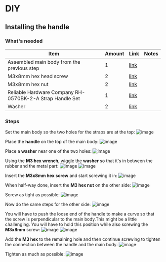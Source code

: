 # DIY

## Installing the handle

### What's needed

| Item | Amount | Link | Notes |
| - | - | - |- |
| Assembled main body from the previous step | 1 | [link](./assembling-main-body.md) |
| M3x8mm hex head screw | 2 | [link](https://www.amazon.com/gp/product/B01MCW5GM3/ref=ewc_pr_img_1?smid=A30WUG2ZDGM0XM&psc=1) |
| M3x8mm hex nut | 2 |  [link](https://www.amazon.com/gp/product/B08N68W9SP/ref=ppx_yo_dt_b_search_asin_title?ie=UTF8&th=1) |
| Reliable Hardware Company RH-0570BK-2-A Strap Handle Set | 1 |  [link](https://www.amazon.com/dp/B00JJ190AW?ref=ppx_yo2ov_dt_b_product_details&th=1) |
| Washer | 2 |  [link](https://www.amazon.com/dp/B00JJ190AW?ref=ppx_yo2ov_dt_b_product_details&th=1) |

### Steps

Set the main body so the two holes for the straps are at the top:
![image](https://breathesafe.s3.us-east-2.amazonaws.com/images/laminair/images/IMG_0398.jpeg)

Place the **handle** on the top of the main body:
![image](https://breathesafe.s3.us-east-2.amazonaws.com/images/laminair/images/IMG_0399.jpeg)

Place a **washer** near one of the two holes:
![image](https://breathesafe.s3.us-east-2.amazonaws.com/images/laminair/images/IMG_0400.jpeg)

Using the **M3 hex wrench**, wiggle the **washer** so that it's in between the rubber and the metal part:
![image](https://breathesafe.s3.us-east-2.amazonaws.com/images/laminair/images/IMG_0401.jpeg)
![image](https://breathesafe.s3.us-east-2.amazonaws.com/images/laminair/images/IMG_0402.jpeg)

Insert the **M3x8mm hex screw** and start screwing it in:
![image](https://breathesafe.s3.us-east-2.amazonaws.com/images/laminair/images/IMG_0403.jpeg)

When half-way done, insert the **M3 hex nut** on the other side:
![image](https://breathesafe.s3.us-east-2.amazonaws.com/images/laminair/images/IMG_0404.jpeg)

Screw as tight as possible:
![image](https://breathesafe.s3.us-east-2.amazonaws.com/images/laminair/images/IMG_0405.jpeg)

Now do the same steps for the other side:
![image](https://breathesafe.s3.us-east-2.amazonaws.com/images/laminair/images/IMG_0406.jpeg)

You will have to push the loose end of the handle to make a curve so that the screw is perpendicular to the main body.This might be a little challenging. You will have to hold this position while also screwing the **M3x8mm** screw:
![image](https://breathesafe.s3.us-east-2.amazonaws.com/images/laminair/images/IMG_0407.jpeg)
![image](https://breathesafe.s3.us-east-2.amazonaws.com/images/laminair/images/IMG_0408.jpeg)

Add the **M3 hex** to the remaining hole and then continue screwing to tighten the connection between the handle and the main body:
![image](https://breathesafe.s3.us-east-2.amazonaws.com/images/laminair/images/IMG_0410.jpeg)

Tighten as much as possible:
![image](https://breathesafe.s3.us-east-2.amazonaws.com/images/laminair/images/IMG_0409.jpeg)

